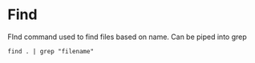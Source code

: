 # Find

FInd command used to find files based on name. Can be piped into grep 

`find . | grep "filename"`

